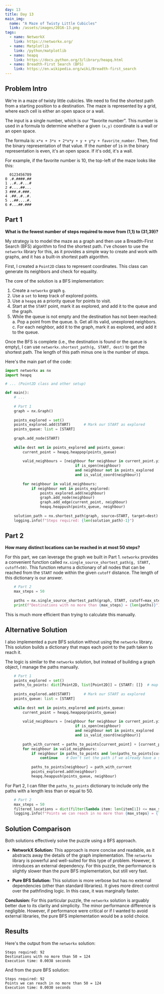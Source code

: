 ```yaml
---
day: 13
title: Day 13
main_img:
  name: "A Maze of Twisty Little Cubicles"
  link: /assets/images/2016-13.png
tags: 
  - name: NetworkX
    link: https://networkx.org/
  - name: Matplotlib
    link: /python/matplotlib
  - name: heapq
    link: https://docs.python.org/3/library/heapq.html
  - name: Breadth-First Search (BFS)
    link: https://en.wikipedia.org/wiki/Breadth-first_search
---
```


## Problem Intro

We're in a maze of twisty little cubicles. We need to find the shortest path from a starting position to a destination. The maze is represented by a grid, where each cell is either an open space or a wall.

The input is a single number, which is our "favorite number". This number is used in a formula to determine whether a given `(x,y)` coordinate is a wall or an open space.

The formula is: `x*x + 3*x + 2*x*y + y + y*y + favorite_number`.
Then, find the binary representation of that value. If the number of `1`s in the binary representation is even, it's an open space. If it's odd, it's a wall.

For example, if the favorite number is 10, the top-left of the maze looks like this:

```
  0123456789
0 .#.####.##
1 ..#..#...#
2 #....##...
3 ###.#.###.
4 .##..#..#.
5 ..##....#.
6 #...##.###
```

## Part 1

**What is the fewest number of steps required to move from (1,1) to (31,39)?**

My strategy is to model the maze as a graph and then use a Breadth-First Search (BFS) algorithm to find the shortest path. I've chosen to use the `networkx` library for this, as it provides a simple way to create and work with graphs, and it has a built-in shortest path algorithm.

First, I created a `Point2D` class to represent coordinates. This class can generate its neighbors and check for equality.

The core of the solution is a BFS implementation:
1.  Create a `networkx` graph `g`.
2.  Use a `set` to keep track of explored points.
3.  Use a `heapq` as a priority queue for points to visit.
4.  Start at the `START` point, mark it as explored, and add it to the queue and the graph.
5.  While the queue is not empty and the destination has not been reached:
    a.  Pop a point from the queue.
    b.  Get all its valid, unexplored neighbors.
    c.  For each neighbor, add it to the graph, mark it as explored, and add it to the queue.

Once the BFS is complete (i.e., the destination is found or the queue is empty), I can use `networkx.shortest_path(g, START, dest)` to get the shortest path. The length of this path minus one is the number of steps.

Here's the main part of the code:

```python
import networkx as nx
import heapq

# ... (Point2D class and other setup)

def main():
    # ...
    
    # Part 1
    graph = nx.Graph()
    
    points_explored = set()
    points_explored.add(START)      # Mark our START as explored
    points_queue: list = [START]
    
    graph.add_node(START)
      
    while dest not in points_explored and points_queue:
        current_point = heapq.heappop(points_queue)
        
        valid_neighbours = [neighbour for neighbour in current_point.yield_neighbours() 
                                if is_open(neighbour) 
                                and neighbour not in points_explored 
                                and is_valid_coord(neighbour)]
        
        for neighbour in valid_neighbours:
            if neighbour not in points_explored:
                points_explored.add(neighbour)
                graph.add_node(neighbour)
                graph.add_edge(current_point, neighbour)
                heapq.heappush(points_queue, neighbour)
                
    solution_path = nx.shortest_path(graph, source=START, target=dest)
    logging.info(f"Steps required: {len(solution_path)-1}")
```

## Part 2

**How many distinct locations can be reached in at most 50 steps?**

For this part, we can leverage the graph we built in Part 1. `networkx` provides a convenient function called `nx.single_source_shortest_path(g, START, cutoff=50)`. This function returns a dictionary of all nodes that can be reached from the `START` node within the given `cutoff` distance. The length of this dictionary is our answer.

```python
    # Part 2
    max_steps = 50
    
    paths = nx.single_source_shortest_path(graph, START, cutoff=max_steps)
    print(f"Destinations with no more than {max_steps} = {len(paths)}")
```

This is much more efficient than trying to calculate this manually.

## Alternative Solution

I also implemented a pure BFS solution without using the `networkx` library. This solution builds a dictionary that maps each point to the path taken to reach it.

The logic is similar to the `networkx` solution, but instead of building a graph object, I manage the paths manually.

```python
    # Part 1
    points_explored = set()
    paths_to_points: dict[Point2D, list[Point2D]] = {START: []}  # map each point to the path that gets to this point
    
    points_explored.add(START)      # Mark our START as explored
    points_queue: list = [START]
        
    while dest not in points_explored and points_queue:
        current_point = heapq.heappop(points_queue)
        
        valid_neighbours = [neighbour for neighbour in current_point.yield_neighbours() 
                                if is_open(neighbour) 
                                and neighbour not in points_explored 
                                and is_valid_coord(neighbour)]
        
        path_with_current = paths_to_points[current_point] + [current_point]        
        for neighbour in valid_neighbours:
            if neighbour in paths_to_points and len(paths_to_points[current_point]) <= len(path_with_current):
                continue    # Don't set the path if we already have a shorter path defined for this neighbour
            
            paths_to_points[neighbour] = path_with_current
            points_explored.add(neighbour)
            heapq.heappush(points_queue, neighbour)
```

For Part 2, I can filter the `paths_to_points` dictionary to include only the paths with a length less than or equal to 50.

```python
    # Part 2
    max_steps = 50
    filtered_locations = dict(filter(lambda item: len(item[1]) <= max_steps, paths_to_points.items()))
    logging.info(f"Points we can reach in no more than {max_steps} = {len(filtered_locations)}")
```

## Solution Comparison

Both solutions effectively solve the puzzle using a BFS approach.

*   **NetworkX Solution:** This approach is more concise and readable, as it abstracts away the details of the graph implementation. The `networkx` library is powerful and well-suited for this type of problem. However, it introduces an external dependency. For this puzzle, the performance is slightly slower than the pure BFS implementation, but still very fast.

*   **Pure BFS Solution:** This solution is more verbose but has no external dependencies (other than standard libraries). It gives more direct control over the pathfinding logic. In this case, it was marginally faster.

**Conclusion:** For this particular puzzle, the `networkx` solution is arguably better due to its clarity and simplicity. The minor performance difference is negligible. However, if performance were critical or if I wanted to avoid external libraries, the pure BFS implementation would be a solid choice.

## Results

Here's the output from the `networkx` solution:

```text
Steps required: 92
Destinations with no more than 50 = 124
Execution time: 0.0038 seconds
```

And from the pure BFS solution:
```text
Steps required: 92
Points we can reach in no more than 50 = 124
Execution time: 0.0030 seconds
```
